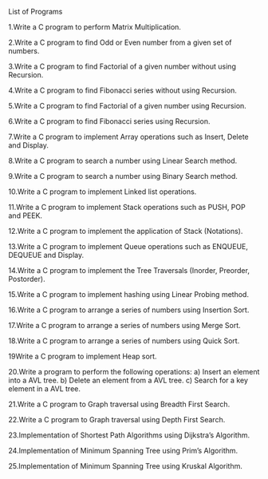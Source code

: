 List of Programs

1.Write a C program to perform Matrix Multiplication.

2.Write a C program to find Odd or Even number from a given set of numbers.

3.Write a C program to find Factorial of a given number without using Recursion.

4.Write a C program to find Fibonacci series without using Recursion.

5.Write a C program to find Factorial of a given number using Recursion.

6.Write a C program to find Fibonacci series using Recursion.

7.Write a C program to implement Array operations such as Insert, Delete and Display.

8.Write a C program to search a number using Linear Search method.

9.Write a C program to search a number using Binary Search method.

10.Write a C program to implement Linked list operations.

11.Write a C program to implement Stack operations such as PUSH, POP and PEEK.

12.Write a C program to implement the application of Stack (Notations).

13.Write a C program to implement Queue operations such as ENQUEUE, DEQUEUE and Display.

14.Write a C program to implement the Tree Traversals (Inorder, Preorder, Postorder).

15.Write a C program to implement hashing using Linear Probing method.

16.Write a C program to arrange a series of numbers using Insertion Sort.

17.Write a C program to arrange a series of numbers using Merge Sort.

18.Write a C program to arrange a series of numbers using Quick Sort.

19Write a C program to implement Heap sort.

20.Write a program to perform the following operations: a) Insert an element into a AVL tree. b) Delete an element from a AVL tree. c) Search for a key element in a AVL tree.

21.Write a C program to Graph traversal using Breadth First Search.

22.Write a C program to Graph traversal using Depth First Search.

23.Implementation of Shortest Path Algorithms using Dijkstra’s Algorithm.

24.Implementation of Minimum Spanning Tree using Prim’s Algorithm.

25.Implementation of Minimum Spanning Tree using Kruskal Algorithm.

